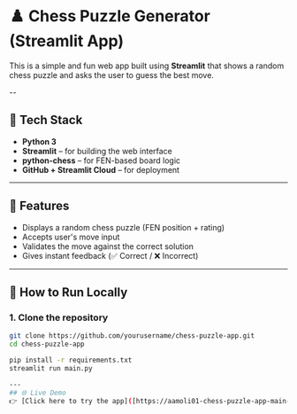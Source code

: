 # ♟️ Chess Puzzle Generator (Streamlit App)

This is a simple and fun web app built using **Streamlit** that shows a random chess puzzle and asks the user to guess the best move.

--

## 🔧 Tech Stack
- **Python 3**
- **Streamlit** – for building the web interface
- **python-chess** – for FEN-based board logic
- **GitHub + Streamlit Cloud** – for deployment

---

## 🎯 Features
- Displays a random chess puzzle (FEN position + rating)
- Accepts user's move input
- Validates the move against the correct solution
- Gives instant feedback (✅ Correct / ❌ Incorrect)

---

## 🧪 How to Run Locally

### 1. Clone the repository
```bash
git clone https://github.com/yourusername/chess-puzzle-app.git
cd chess-puzzle-app

pip install -r requirements.txt
streamlit run main.py

---
## 🌐 Live Demo  
👉 [Click here to try the app]([https://aamoli01-chess-puzzle-app-main-lcunu9.streamlit.app](https://aamoli01-chess-puzzle-app-main-lcunu9.streamlit.app/#chess-puzzle-generator))



